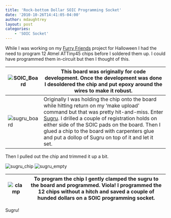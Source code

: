 ```yaml
---
title: 'Rock-bottom Dollar SOIC Programming Socket'
date: '2010-10-26T14:41:05-04:00'
author: mdaughtrey
layout: post
categories:
    - 'SOIC Socket'
---
```


While I was working on my [Furry Friends](http://daughtrey.com/?cat=16) project for Halloween I had the need to program 12 Atmel ATTiny45 chips before I soldered them up. I could have programmed them in-circuit but then I thought of this.

| ![](http://daughtrey.com/wp-content/uploads/2010/10/SOIC_Board.jpg "SOIC_Board") | This board was originally for code development. Once the development was done I desoldered the chip and put epoxy around the wires to make it robust. |
|---|---|
| ![](http://daughtrey.com/wp-content/uploads/2010/10/sugru_board.jpg "sugru_board") | Originally I was holding the chip onto the board while hitting return on my ‘make upload’ command but that was pretty hit-and-miss.   Enter [Sugru](http://sugru.com/).   I drilled a couple of registration holds on either side of the SOIC pads on the board. Then I glued a chip to the board with carpenters glue and put a dollop of Sugru on top of it and let it set. |

Then I pulled out the chip and trimmed it up a bit.

![](http://daughtrey.com/wp-content/uploads/2010/10/sugru_chip.jpg "sugru_chip")
![](http://daughtrey.com/wp-content/uploads/2010/10/sugru_empty.jpg "sugru_empty")

| ![](http://daughtrey.com/wp-content/uploads/2010/10/clamp-300x199.jpg "clamp") | To program the chip I gently clamped the sugru to the board and programmed. Viola! I programmed the 12 chips without a hitch and saved a couple of hunded dollars on a SOIC programming socket. |
|---|---|

Sugru!
